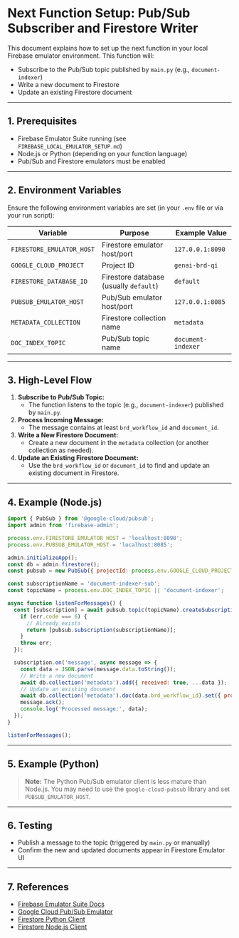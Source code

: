 # Next Function Setup: Pub/Sub Subscriber and Firestore Writer

This document explains how to set up the next function in your local Firebase emulator environment. This function will:
- Subscribe to the Pub/Sub topic published by `main.py` (e.g., `document-indexer`)
- Write a new document to Firestore
- Update an existing Firestore document

---

## 1. Prerequisites
- Firebase Emulator Suite running (see `FIREBASE_LOCAL_EMULATOR_SETUP.md`)
- Node.js or Python (depending on your function language)
- Pub/Sub and Firestore emulators must be enabled

---

## 2. Environment Variables
Ensure the following environment variables are set (in your `.env` file or via your run script):

| Variable                        | Purpose                                 | Example Value         |
|----------------------------------|-----------------------------------------|----------------------|
| `FIRESTORE_EMULATOR_HOST`        | Firestore emulator host/port            | `127.0.0.1:8090`     |
| `GOOGLE_CLOUD_PROJECT`           | Project ID                              | `genai-brd-qi`       |
| `FIRESTORE_DATABASE_ID`          | Firestore database (usually `default`)  | `default`            |
| `PUBSUB_EMULATOR_HOST`           | Pub/Sub emulator host/port              | `127.0.0.1:8085`     |
| `METADATA_COLLECTION`            | Firestore collection name               | `metadata`           |
| `DOC_INDEX_TOPIC`                | Pub/Sub topic name                      | `document-indexer`   |

---

## 3. High-Level Flow
1. **Subscribe to Pub/Sub Topic:**
   - The function listens to the topic (e.g., `document-indexer`) published by `main.py`.
2. **Process Incoming Message:**
   - The message contains at least `brd_workflow_id` and `document_id`.
3. **Write a New Firestore Document:**
   - Create a new document in the `metadata` collection (or another collection as needed).
4. **Update an Existing Firestore Document:**
   - Use the `brd_workflow_id` or `document_id` to find and update an existing document in Firestore.

---

## 4. Example (Node.js)

```js
import { PubSub } from '@google-cloud/pubsub';
import admin from 'firebase-admin';

process.env.FIRESTORE_EMULATOR_HOST = 'localhost:8090';
process.env.PUBSUB_EMULATOR_HOST = 'localhost:8085';

admin.initializeApp();
const db = admin.firestore();
const pubsub = new PubSub({ projectId: process.env.GOOGLE_CLOUD_PROJECT });

const subscriptionName = 'document-indexer-sub';
const topicName = process.env.DOC_INDEX_TOPIC || 'document-indexer';

async function listenForMessages() {
  const [subscription] = await pubsub.topic(topicName).createSubscription(subscriptionName).catch(async err => {
    if (err.code === 6) {
      // Already exists
      return [pubsub.subscription(subscriptionName)];
    }
    throw err;
  });

  subscription.on('message', async message => {
    const data = JSON.parse(message.data.toString());
    // Write a new document
    await db.collection('metadata').add({ received: true, ...data });
    // Update an existing document
    await db.collection('metadata').doc(data.brd_workflow_id).set({ processed: true }, { merge: true });
    message.ack();
    console.log('Processed message:', data);
  });
}

listenForMessages();
```

---

## 5. Example (Python)

> **Note:** The Python Pub/Sub emulator client is less mature than Node.js. You may need to use the `google-cloud-pubsub` library and set `PUBSUB_EMULATOR_HOST`.

---

## 6. Testing
- Publish a message to the topic (triggered by `main.py` or manually)
- Confirm the new and updated documents appear in Firestore Emulator UI

---

## 7. References
- [Firebase Emulator Suite Docs](https://firebase.google.com/docs/emulator-suite)
- [Google Cloud Pub/Sub Emulator](https://cloud.google.com/pubsub/docs/emulator)
- [Firestore Python Client](https://googleapis.dev/python/firestore/latest/index.html)
- [Firestore Node.js Client](https://googleapis.dev/nodejs/firestore/latest/index.html) 
